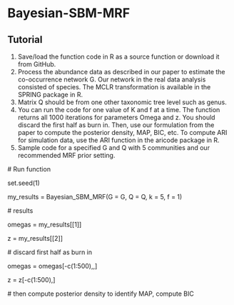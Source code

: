 # Bayesian-SBM-MRF
 
## Tutorial

1. Save/load the function code in R as a source function or download it from GitHub.
2. Process the abundance data as described in our paper to estimate the co-occurrence network G. Our network in the real data analysis consisted of species. The MCLR transformation is available in the SPRING package in R.
3. Matrix Q should be from one other taxonomic tree level such as genus.
4. You can run the code for one value of K and f at a time. The function returns all 1000 iterations for parameters Omega and z. You should discard the first half as burn in. Then, use our formulation from the paper to compute the posterior density, MAP, BIC, etc. To compute ARI for simulation data, use the ARI function in the aricode package in R.
5. Sample code for a specified G and Q with 5 communities and our recommended MRF prior setting.

\# Run function

set.seed(1)

my_results = Bayesian_SBM_MRF(G = G, 
                              Q = Q, 
                              k = 5, 
                              f = 1)

\# results

omegas = my_results[[1]]

z = my_results[[2]]

\# discard first half as burn in

omegas = omegas[-c(1:500),,]

z = z[-c(1:500),]

\# then compute posterior density to identify MAP, compute BIC
